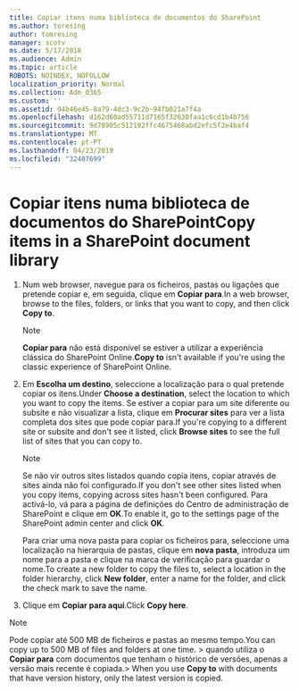 ```yaml
---
title: Copiar itens numa biblioteca de documentos do SharePoint
ms.author: toresing
author: tomresing
manager: scotv
ms.date: 5/17/2018
ms.audience: Admin
ms.topic: article
ROBOTS: NOINDEX, NOFOLLOW
localization_priority: Normal
ms.collection: Adm_O365
ms.custom: ''
ms.assetid: 94b46e45-0a79-4dc3-9c2b-94fb021a7f4a
ms.openlocfilehash: d162d60ad55711d7165f32630faa1c6cd1b4b756
ms.sourcegitcommit: 9d78905c512192ffc4675468abd2efc5f2e4baf4
ms.translationtype: MT
ms.contentlocale: pt-PT
ms.lasthandoff: 04/23/2019
ms.locfileid: "32407699"
---
```

# <a name="copy-items-in-a-sharepoint-document-library"></a><span data-ttu-id="db5a2-102">Copiar itens numa biblioteca de documentos do SharePoint</span><span class="sxs-lookup"><span data-stu-id="db5a2-102">Copy items in a SharePoint document library</span></span>

1. <span data-ttu-id="db5a2-103">Num web browser, navegue para os ficheiros, pastas ou ligações que pretende copiar e, em seguida, clique em **Copiar para**.</span><span class="sxs-lookup"><span data-stu-id="db5a2-103">In a web browser, browse to the files, folders, or links that you want to copy, and then click **Copy to**.</span></span>
    
    > [!NOTE]
    > <span data-ttu-id="db5a2-104">**Copiar para** não está disponível se estiver a utilizar a experiência clássica do SharePoint Online.</span><span class="sxs-lookup"><span data-stu-id="db5a2-104">**Copy to** isn't available if you're using the classic experience of SharePoint Online.</span></span> 
  
2. <span data-ttu-id="db5a2-105">Em **Escolha um destino**, seleccione a localização para o qual pretende copiar os itens.</span><span class="sxs-lookup"><span data-stu-id="db5a2-105">Under **Choose a destination**, select the location to which you want to copy the items.</span></span> <span data-ttu-id="db5a2-106">Se estiver a copiar para um site diferente ou subsite e não visualizar a lista, clique em **Procurar sites** para ver a lista completa dos sites que pode copiar para.</span><span class="sxs-lookup"><span data-stu-id="db5a2-106">If you're copying to a different site or subsite and don't see it listed, click **Browse sites** to see the full list of sites that you can copy to.</span></span> 
    
    > [!NOTE]
    > <span data-ttu-id="db5a2-107">Se não vir outros sites listados quando copia itens, copiar através de sites ainda não foi configurado.</span><span class="sxs-lookup"><span data-stu-id="db5a2-107">If you don't see other sites listed when you copy items, copying across sites hasn't been configured.</span></span> <span data-ttu-id="db5a2-108">Para activá-lo, vá para a página de definições do Centro de administração de SharePoint e clique em **OK**.</span><span class="sxs-lookup"><span data-stu-id="db5a2-108">To enable it, go to the settings page of the SharePoint admin center and click **OK**.</span></span> 
  
    <span data-ttu-id="db5a2-109">Para criar uma nova pasta para copiar os ficheiros para, seleccione uma localização na hierarquia de pastas, clique em **nova pasta**, introduza um nome para a pasta e clique na marca de verificação para guardar o nome.</span><span class="sxs-lookup"><span data-stu-id="db5a2-109">To create a new folder to copy the files to, select a location in the folder hierarchy, click **New folder**, enter a name for the folder, and click the check mark to save the name.</span></span>
    
3. <span data-ttu-id="db5a2-110">Clique em **Copiar para aqui**.</span><span class="sxs-lookup"><span data-stu-id="db5a2-110">Click **Copy here**.</span></span>
    
> [!NOTE]
>  <span data-ttu-id="db5a2-111">Pode copiar até 500 MB de ficheiros e pastas ao mesmo tempo.</span><span class="sxs-lookup"><span data-stu-id="db5a2-111">You can copy up to 500 MB of files and folders at one time.</span></span> <span data-ttu-id="db5a2-112">> quando utiliza o **Copiar para** com documentos que tenham o histórico de versões, apenas a versão mais recente é copiada.</span><span class="sxs-lookup"><span data-stu-id="db5a2-112">>  When you use **Copy to** with documents that have version history, only the latest version is copied.</span></span> 
  


